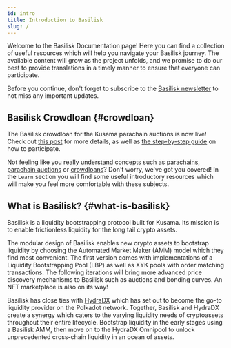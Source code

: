 ```yaml
---
id: intro
title: Introduction to Basilisk
slug: /
---
```


Welcome to the Basilisk Documentation page! Here you can find a collection of useful resources which will help you navigate your Basilisk journey. The available content will grow as the project unfolds, and we promise to do our best to provide translations in a timely manner to ensure that everyone can participate.

Before you continue, don't forget to subscribe to the [Basilisk newsletter](https://basiliskfi.substack.com) to not miss any important updates.

## Basilisk Crowdloan {#crowdloan}

The Basilisk crowdloan for the Kusama parachain auctions is now live! Check out [this post](/basilisk_crowdloan) for more details, as well as [the step-by-step guide](/crowdloan_guide) on how to participate.

Not feeling like you really understand concepts such as [parachains](/parachains), [parachain auctions](/parachain_auctions) or [crowdloans](/crowdloans)? Don't worry, we've got you covered! In the `Learn` section you will find some useful introductory resources which will make you feel more comfortable with these subjects.

## What is Basilisk? {#what-is-basilisk}

Basilisk is a liquidity bootstrapping protocol built for Kusama. Its mission is to enable frictionless liquidity for the long tail crypto assets.

The modular design of Basilisk enables new crypto assets to bootstrap liquidity by choosing the Automated Market Maker (AMM) model which they find most convenient. The first version comes with implementations of a Liquidity Bootstrapping Pool (LBP) as well as XYK pools with order matching transactions. The following iterations will bring more advanced price discovery mechanisms to Basilisk such as auctions and bonding curves. An NFT marketplace is also on its way!

Basilisk has close ties with [HydraDX](https://hydradx.io) which has set out to become the go-to liquidity provider on the Polkadot network. Together, Basilisk and HydraDX create a synergy which caters to the varying liquidity needs of cryptoassets throughout their entire lifecycle. Bootstrap liquidity in the early stages using a Basilisk AMM, then move on to the HydraDX Omnipool to unlock unprecedented cross-chain liquidity in an ocean of assets.
